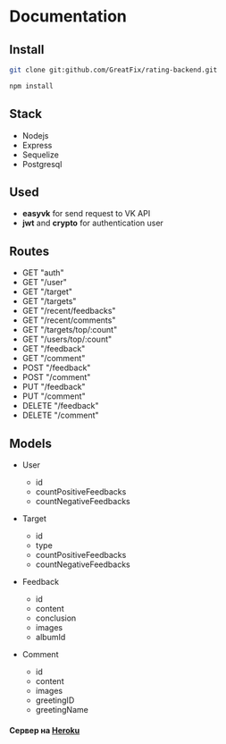 # Documentation

## Install

```bash
git clone git:github.com/GreatFix/rating-backend.git
```

```bash
npm install
```

## Stack

- Nodejs
- Express
- Sequelize
- Postgresql

## Used

- **easyvk** for send request to VK API
- **jwt** and **crypto** for authentication user

## Routes

- GET "auth"
- GET "/user"
- GET "/target"
- GET "/targets"
- GET "/recent/feedbacks"
- GET "/recent/comments"
- GET "/targets/top/:count"
- GET "/users/top/:count"
- GET "/feedback"
- GET "/comment"
- POST "/feedback"
- POST "/comment"
- PUT "/feedback"
- PUT "/comment"
- DELETE "/feedback"
- DELETE "/comment"

## Models

- User

  - id
  - countPositiveFeedbacks
  - countNegativeFeedbacks

- Target

  - id
  - type
  - countPositiveFeedbacks
  - countNegativeFeedbacks

- Feedback

  - id
  - content
  - conclusion
  - images
  - albumId

- Comment

  - id
  - content
  - images
  - greetingID
  - greetingName

#### Сервер на [Heroku](https://rating-backend.herokuapp.com)
